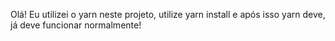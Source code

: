 Olá! Eu utilizei o yarn neste projeto, utilize yarn install e após isso yarn deve, já deve funcionar normalmente!
